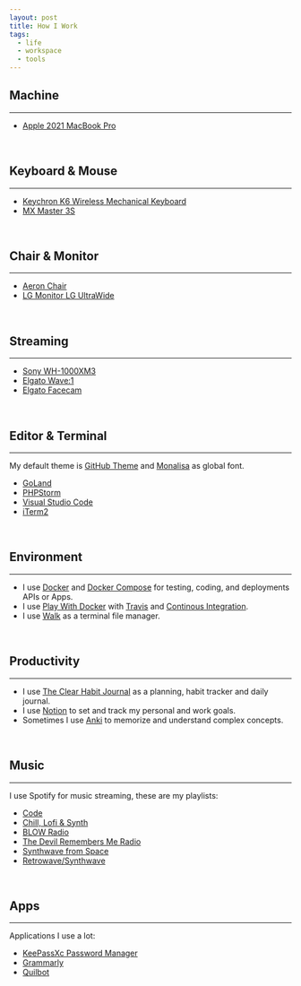 ```yaml
---
layout: post
title: How I Work
tags:
  - life
  - workspace
  - tools
---
```


## Machine
---
- [Apple 2021 MacBook Pro](https://www.amazon.es/Apple-MacBook-16-polegadas-Maxcessador-GPU-32%E2%80%91Core/dp/B09JRC9FBZ/ref=sr_1_1?crid=18KM4G75DLDW5&keywords=macbook+pro+m1+16+pulgadas+32gb&qid=1679769249&sprefix=%2Caps%2C89&sr=8-1)

<br>

## Keyboard & Mouse
---
- [Keychron K6 Wireless Mechanical Keyboard](https://www.keychron.com/products/keychron-k6-wireless-mechanical-keyboard)
- [MX Master 3S](https://www.logitech.com/es-es/products/mice/mx-master-3s.910-006559.html)

<br>

## Chair & Monitor
---
- [Aeron Chair](https://store.hermanmiller.com/office-chairs-aeron/aeron-chair/2195348.html?lang=en_CA)
- [LG Monitor LG UltraWide](https://www.lg.com/es/monitores/lg-34wn750-b)

<br>

## Streaming
---
- [Sony WH-1000XM3](https://www.sony.com/electronics/support/wireless-headphones-bluetooth-headphones/wh-1000xm3)
- [Elgato Wave:1](https://help.elgato.com/hc/en-us/articles/360044715492-Elgato-Wave-1-Product-Trailer-Video-)
- [Elgato Facecam](https://www.elgato.com/us/en/p/facecam)

<br>

## Editor & Terminal
---

My default theme is [GitHub Theme](https://plugins.jetbrains.com/plugin/15418-github-theme) and [Monalisa](https://www.monolisa.dev/) as global font.

- [GoLand](https://www.jetbrains.com/go/)
- [PHPStorm](https://www.jetbrains.com/phpstorm/)
- [Visual Studio Code](https://code.visualstudio.com/)
- [iTerm2](https://iterm2.com/)

<br>

## Environment
---
* I use [Docker](https://www.docker.com/) and [Docker Compose](https://docs.docker.com/compose/install/) for testing, coding, and deployments APIs or Apps.
* I use [Play With Docker](https://labs.play-with-docker.com/) with [Travis](https://travis-ci.com/) and [Continous Integration](https://docs.github.com/en/free-pro-team@latest/actions/guides/about-continuous-integration).
* I use [Walk](https://github.com/antonmedv/walk) as a terminal file manager.

<br>

## Productivity
---
* I use [The Clear Habit Journal](https://jamesclear.com/habit-journal) as a planning, habit tracker and daily journal.
* I use [Notion](https://www.notion.so/) to set and track my personal and work goals.
* Sometimes I use [Anki](https://apps.ankiweb.net/) to memorize and understand complex concepts.

<br>

## Music
---

I use Spotify for music streaming, these are my playlists:
* [Code](https://open.spotify.com/playlist/64wXWgmR88vs34UtF9b5DB?si=MqAvoiQLRnSH5mPmsKGUnA)
* [Chill, Lofi & Synth](https://open.spotify.com/playlist/4qMbc9yPvLm3Dt0cZ5JtKR?si=baed187896544f70)
* [BLOW Radio](https://open.spotify.com/playlist/37i9dQZF1E4qPb8puPcbpZ?si=9T5XyqJSRNmjHp97xaAQKA)
* [The Devil Remembers Me Radio](https://open.spotify.com/playlist/37i9dQZF1E8KhueUhX75me?si=L-QZDX2ISk675eKwy0IAkw)
* [Synthwave from Space](https://open.spotify.com/playlist/4sgUux9hmykyWYmVoe4W6p?si=kxzlcRntTz-oCF6w-I7FJA)
* [Retrowave/Synthwave](https://open.spotify.com/playlist/3ebHKSjHujS4Tyt2KKP97R?si=kwtLqUodQDOtXDEUglCq8A)

<br>

## Apps
---
Applications I use a lot:
* [KeePassXc Password Manager](https://keepassxc.org/)
* [Grammarly](https://www.grammarly.com)
* [Quilbot](https://quillbot.com/)
